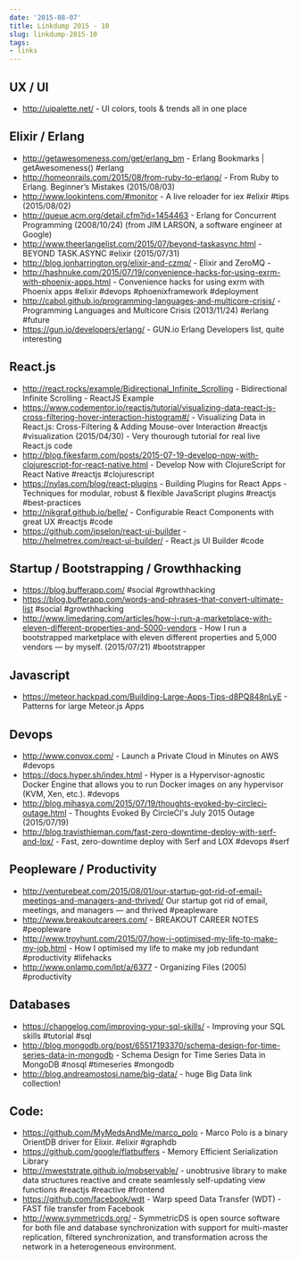 ```yaml
---
date: '2015-08-07'
title: Linkdump 2015 - 10
slug: linkdump-2015-10
tags:
- links
---
```



## UX / UI

  - http://uipalette.net/ - UI colors, tools & trends all in one place


## Elixir /  Erlang

  - http://getawesomeness.com/get/erlang_bm - Erlang Bookmarks | getAwesomeness() #erlang
  - http://homeonrails.com/2015/08/from-ruby-to-erlang/ - From Ruby to Erlang. Beginner’s Mistakes (2015/08/03)
  - http://www.lookintens.com/#monitor - A live reloader for iex #elixir #tips (2015/08/02)
  - http://queue.acm.org/detail.cfm?id=1454463 - Erlang for Concurrent Programming (2008/10/24) (from JIM LARSON, a software engineer at Google)
  - http://www.theerlangelist.com/2015/07/beyond-taskasync.html - BEYOND TASK.ASYNC #elixir (2015/07/31)
  - http://blog.jonharrington.org/elixir-and-czmq/  - Elixir and ZeroMQ -
  - http://hashnuke.com/2015/07/19/convenience-hacks-for-using-exrm-with-phoenix-apps.html - Convenience hacks for using exrm with Phoenix apps #elixir #devops #phoenixframework #deployment
  - http://cabol.github.io/programming-languages-and-multicore-crisis/  - Programming Languages and Multicore Crisis (2013/11/24) #erlang #future
  - https://gun.io/developers/erlang/  - GUN.io Erlang Developers list, quite interesting

<!--more-->

## React.js

  - http://react.rocks/example/Bidirectional_Infinite_Scrolling - Bidirectional Infinite Scrolling - ReactJS Example
  - https://www.codementor.io/reactjs/tutorial/visualizing-data-react-js-cross-filtering-hover-interaction-histogram#/ - Visualizing Data in React.js: Cross-Filtering & Adding Mouse-over Interaction #reactjs #visualization (2015/04/30) - Very thourough tutorial for real live React.js code
  - http://blog.fikesfarm.com/posts/2015-07-19-develop-now-with-clojurescript-for-react-native.html - Develop Now with ClojureScript for React Native #reactjs #clojurescript
  - https://nylas.com/blog/react-plugins - Building Plugins for React Apps - Techniques for modular, robust & flexible JavaScript plugins #reactjs #best-practices
  - http://nikgraf.github.io/belle/ - Configurable React Components with great UX #reactjs #code
  - https://github.com/ipselon/react-ui-builder -  http://helmetrex.com/react-ui-builder/ - React.js UI Builder #code




## Startup / Bootstrapping / Growthhacking

  - https://blog.bufferapp.com/ #social #growthhacking
  - https://blog.bufferapp.com/words-and-phrases-that-convert-ultimate-list #social #growthhacking
  - http://www.limedaring.com/articles/how-i-run-a-marketplace-with-eleven-different-properties-and-5000-vendors - How I run a bootstrapped marketplace with eleven different properties and 5,000 vendors — by myself. (2015/07/21) #bootstrapper



## Javascript

  - https://meteor.hackpad.com/Building-Large-Apps-Tips-d8PQ848nLyE - Patterns for large Meteor.js Apps



##  Devops

  - http://www.convox.com/ - Launch a Private Cloud in Minutes on AWS #devops
  - https://docs.hyper.sh/index.html - Hyper is a Hypervisor-agnostic Docker Engine that allows you to run Docker images on any hypervisor (KVM, Xen, etc.). #devops
  - http://blog.mihasya.com/2015/07/19/thoughts-evoked-by-circleci-outage.html - Thoughts Evoked By CircleCI's July 2015 Outage  (2015/07/19)
  - http://blog.travisthieman.com/fast-zero-downtime-deploy-with-serf-and-lox/ - Fast, zero-downtime deploy with Serf and LOX #devops #serf


## Peopleware / Productivity

  - http://venturebeat.com/2015/08/01/our-startup-got-rid-of-email-meetings-and-managers-and-thrived/ Our startup got rid of email, meetings, and managers — and thrived  #peapleware
  - http://www.breakoutcareers.com/ - BREAKOUT CAREER NOTES #peopleware
  -  http://www.troyhunt.com/2015/07/how-i-optimised-my-life-to-make-my-job.html - How I optimised my life to make my job redundant  #productivity #lifehacks
  - http://www.onlamp.com/lpt/a/6377 - Organizing Files  (2005) #productivity



## Databases

  - https://changelog.com/improving-your-sql-skills/ - Improving your SQL skills #tutorial #sql
  - http://blog.mongodb.org/post/65517193370/schema-design-for-time-series-data-in-mongodb - Schema Design for Time Series Data in MongoDB #nosql #timeseries #mongodb
  - http://blog.andreamostosi.name/big-data/ - huge Big Data link collection!





## Code:
  - https://github.com/MyMedsAndMe/marco_polo - Marco Polo is a binary OrientDB driver for Elixir. #elixir #graphdb
  - https://github.com/google/flatbuffers - Memory Efficient Serialization Library
  - http://mweststrate.github.io/mobservable/ - unobtrusive library to make data structures reactive and create seamlessly self-updating view functions #reactjs #reactive #frontend
  - https://github.com/facebook/wdt - Warp speed Data Transfer (WDT) - FAST file transfer from Facebook
  - http://www.symmetricds.org/ - SymmetricDS is open source software for both file and database synchronization with support for multi-master replication, filtered synchronization, and transformation across the network in a heterogeneous environment.
